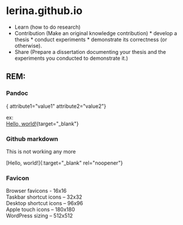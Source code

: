 # lerina.github.io

-    Learn (how to do research)
-    Contribution (Make an original knowledge contribution)
    * develop a thesis 
    * conduct experiments
    * demonstrate its correctness (or otherwise).
-    Share (Prepare a dissertation documenting your thesis and the experiments you conducted to demonstrate it.)

## REM:

### Pandoc

{ attribute1="value1" attribute2="value2"}

ex:    
[Hello, world!](http://example.com/){target="_blank"}

### Github markdown
This is not working any more

[Hello, world!]{:target="_blank" rel="noopener"}

### Favicon 

Browser favicons - 16x16  
Taskbar shortcut icons – 32x32  
Desktop shortcut icons – 96x96  
Apple touch icons – 180x180  
WordPress sizing – 512x512  


